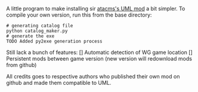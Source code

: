 A little program to make installing sir [atacms's UML mod](http://forum.worldoftanks.eu/index.php?/topic/457839-11000universal-model-loader-uml-change-only-the-appearance-of-your-own-tank/) a bit simpler. To compile your own version, run this from the base directory:

```
# generating catalog file
python catalog_maker.py
# generate the exe
TODO Added py2exe generation process
```

Still lack a bunch of features:
	[] Automatic detection of WG game location
	[] Persistent mods between game version (new version will redownload mods from github)

All credits goes to respective authors who published their own mod on github and made them compatible to UML.

